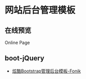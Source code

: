 # 网站后台管理模板



## 在线预览

Online Page

## boot-jQuery

- [炫酷Bootstrap管理后台模板-Fonik](https://sunyctf.github.io/back-end-template/炫酷Bootstrap管理后台模板-Fonik/index.html)

